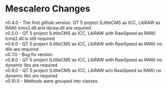 # Mescalero Changes

v0.4.0 - The first github version. QT 5 project (LittleCMS as ICC, LibRAW as RAW) lcms2.dll and libraw.dll are required<br>
v0.5.0 - QT 5 project (LittleCMS as ICC, LibRAW with RawSpeed as RAW) lcms2.dll is still required<br>
v0.6.0 - QT 5 project (LittleCMS as ICC, LibRAW with RawSpeed as RAW) no dlls are required<br>
v0.7.0 - Bug fix version<br>
v0.8.0 - QT 5 project (LittleCMS as ICC, LibRAW with RawSpeed as RAW) no dynamic libs are required<br>
v0.9.0 - QT 5 project (LittleCMS as ICC, LibRAW w/o RawSpeed as RAW) no dynamic libs are required<br>
v0.10.0 - Methods were grouped into classes
